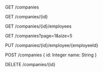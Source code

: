 GET /companies

GET /companies/{id}

GET /companies/{id}/employees

GET /companies?page=1&size=5

PUT /companies/{id}/employee/{employeeId}

POST /companies { id: Integer name: String }

DELETE /companies/{id}